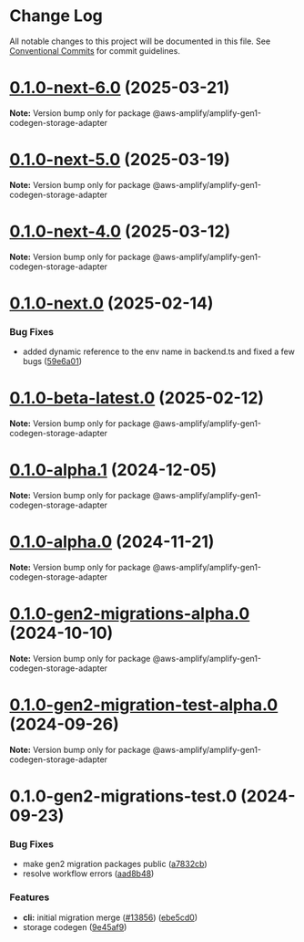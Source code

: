 # Change Log

All notable changes to this project will be documented in this file.
See [Conventional Commits](https://conventionalcommits.org) for commit guidelines.

# [0.1.0-next-6.0](https://github.com/aws-amplify/amplify-cli/compare/@aws-amplify/amplify-gen1-codegen-storage-adapter@0.1.0-next-5.0...@aws-amplify/amplify-gen1-codegen-storage-adapter@0.1.0-next-6.0) (2025-03-21)

**Note:** Version bump only for package @aws-amplify/amplify-gen1-codegen-storage-adapter





# [0.1.0-next-5.0](https://github.com/aws-amplify/amplify-cli/compare/@aws-amplify/amplify-gen1-codegen-storage-adapter@0.1.0-next-4.0...@aws-amplify/amplify-gen1-codegen-storage-adapter@0.1.0-next-5.0) (2025-03-19)

**Note:** Version bump only for package @aws-amplify/amplify-gen1-codegen-storage-adapter





# [0.1.0-next-4.0](https://github.com/aws-amplify/amplify-cli/compare/@aws-amplify/amplify-gen1-codegen-storage-adapter@0.1.0-next.0...@aws-amplify/amplify-gen1-codegen-storage-adapter@0.1.0-next-4.0) (2025-03-12)

**Note:** Version bump only for package @aws-amplify/amplify-gen1-codegen-storage-adapter





# [0.1.0-next.0](https://github.com/aws-amplify/amplify-cli/compare/@aws-amplify/amplify-gen1-codegen-storage-adapter@0.1.0-beta-latest.0...@aws-amplify/amplify-gen1-codegen-storage-adapter@0.1.0-next.0) (2025-02-14)


### Bug Fixes

* added dynamic reference to the env name in backend.ts and fixed a few bugs ([59e6a01](https://github.com/aws-amplify/amplify-cli/commit/59e6a014a6aadc17c170e57e6278242bed054697))





# [0.1.0-beta-latest.0](https://github.com/aws-amplify/amplify-cli/compare/@aws-amplify/amplify-gen1-codegen-storage-adapter@0.1.0-alpha.1...@aws-amplify/amplify-gen1-codegen-storage-adapter@0.1.0-beta-latest.0) (2025-02-12)

**Note:** Version bump only for package @aws-amplify/amplify-gen1-codegen-storage-adapter





# [0.1.0-alpha.1](https://github.com/aws-amplify/amplify-cli/compare/@aws-amplify/amplify-gen1-codegen-storage-adapter@0.1.0-alpha.0...@aws-amplify/amplify-gen1-codegen-storage-adapter@0.1.0-alpha.1) (2024-12-05)

**Note:** Version bump only for package @aws-amplify/amplify-gen1-codegen-storage-adapter





# [0.1.0-alpha.0](https://github.com/aws-amplify/amplify-cli/compare/@aws-amplify/amplify-gen1-codegen-storage-adapter@0.1.0-gen2-migrations-alpha.0...@aws-amplify/amplify-gen1-codegen-storage-adapter@0.1.0-alpha.0) (2024-11-21)

**Note:** Version bump only for package @aws-amplify/amplify-gen1-codegen-storage-adapter





# [0.1.0-gen2-migrations-alpha.0](https://github.com/aws-amplify/amplify-cli/compare/@aws-amplify/amplify-gen1-codegen-storage-adapter@0.1.0-gen2-migration-test-alpha.0...@aws-amplify/amplify-gen1-codegen-storage-adapter@0.1.0-gen2-migrations-alpha.0) (2024-10-10)

**Note:** Version bump only for package @aws-amplify/amplify-gen1-codegen-storage-adapter





# [0.1.0-gen2-migration-test-alpha.0](https://github.com/aws-amplify/amplify-cli/compare/@aws-amplify/amplify-gen1-codegen-storage-adapter@0.1.0-gen2-migrations-test.0...@aws-amplify/amplify-gen1-codegen-storage-adapter@0.1.0-gen2-migration-test-alpha.0) (2024-09-26)

**Note:** Version bump only for package @aws-amplify/amplify-gen1-codegen-storage-adapter





# 0.1.0-gen2-migrations-test.0 (2024-09-23)


### Bug Fixes

* make gen2 migration packages public ([a7832cb](https://github.com/aws-amplify/amplify-cli/commit/a7832cb622cabf3eec3f770393477256117ea47d))
* resolve workflow errors ([aad8b48](https://github.com/aws-amplify/amplify-cli/commit/aad8b486809a49b38c39570047418aa4c808bf70))


### Features

* **cli:** initial migration merge ([#13856](https://github.com/aws-amplify/amplify-cli/issues/13856)) ([ebe5cd0](https://github.com/aws-amplify/amplify-cli/commit/ebe5cd046cfb18c38ffdce17610ed3a133cc9d44))
* storage codegen ([9e45af9](https://github.com/aws-amplify/amplify-cli/commit/9e45af9c881572ce67d5bad7e05e057609c80b00))
